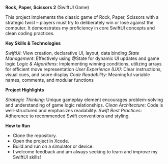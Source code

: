 **Rock, Paper, Scissors 2** (SwiftUI Game)

This project implements the classic game of Rock, Paper, Scissors with a strategic twist – players must try to deliberately win or lose against the computer. It demonstrates my proficiency in core SwiftUI concepts and clean coding practices.

**Key Skills & Technologies**

_SwiftUI_: View creation, declarative UI, layout, data binding
_State Management_: Effectively using @State for dynamic UI updates and game logic
_Logic & Algorithms_: Implementing winning conditions, utilizing arrays for efficient move representation
_User Experience (UX)_: Clear instructions, visual cues, and score display
_Code Readability_: Meaningful variable names, comments, and modular functions

**Project Highlights**

_Strategic Thinking_: Unique gameplay element encourages problem-solving and understanding of game logic relationships.
_Clean Architecture_: Code is well-structured and emphasizes readability.
_Swift Best Practices_: Adherence to recommended Swift conventions and styling.

**How to Run**

- Clone the repository.
- Open the project in Xcode.
- Build and run on a simulator or device.
- I welcome feedback and am always seeking to learn and improve my SwiftUI skills!
